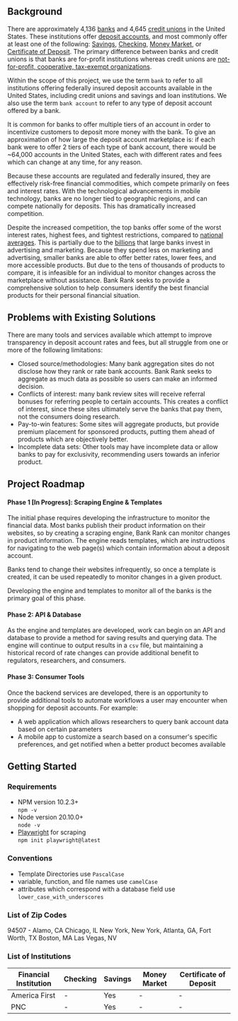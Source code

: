 ## Background
There are approximately 4,136 [banks](https://banks.data.fdic.gov/explore/historical/?displayFields=STNAME%2CTOTAL%2CBRANCHES%2CNew_Char%2COFFICES%2CUNIT%2CBRANCHIN&selectedEndDate=2022&selectedReport=CBS&selectedStartDate=1934&selectedStates=0&sortField=YEAR&sortOrder=desc) and 4,645 [credit unions](https://ncua.gov/analysis/credit-union-corporate-call-report-data/quarterly-data-summary-reports) in the United States. These institutions offer [deposit accounts](https://en.wikipedia.org/wiki/Deposit_account), and most commonly offer at least one of the following: [Savings](https://en.wikipedia.org/wiki/Savings_account), [Checking](https://en.wikipedia.org/wiki/Transaction_account), [Money Market](https://en.wikipedia.org/wiki/Money_market_account), or [Certificate of Deposit](https://en.wikipedia.org/wiki/Time_deposit). The primary difference between banks and credit unions is that banks are for-profit institutions whereas credit unions are [not-for-profit, cooperative, tax-exempt organizations](https://en.wikipedia.org/wiki/Credit_unions_in_the_United_States).

Within the scope of this project, we use the term `bank` to refer to all institutions offering federally insured deposit accounts available in the United States, including credit unions and savings and loan institutions. We also use the term `bank account` to refer to any type of deposit account offered by a bank.

It is common for banks to offer multiple tiers of an account in order to incentivize customers to deposit more money with the bank. To give an approximation of how large the deposit account marketplace is: if each bank were to offer 2 tiers of each type of bank account, there would be ~64,000 accounts in the United States, each with different rates and fees which can change at any time, for any reason.

Because these accounts are regulated and federally insured, they are effectively risk-free financial commodities, which compete primarily on fees and interest rates. With the technological advancements in mobile technology, banks are no longer tied to geographic regions, and can compete nationally for deposits. This has dramatically increased competition.

Despite the increased competition, the top banks offer some of the worst interest rates, highest fees, and tightest restrictions, compared to [national averages](https://www.fdic.gov/resources/bankers/national-rates/index.html). This is partially due to the [billions](https://www.google.com/search?hl=en&q=how%20much%20do%20banks%20spend%20on%20advertising) that large banks invest in advertising and marketing. Because they spend less on marketing and advertising, smaller banks are able to offer better rates, lower fees, and more accessible products. But due to the tens of thousands of products to compare, it is infeasible for an individual to monitor changes across the marketplace without assistance. Bank Rank seeks to provide a comprehensive solution to help consumers identify the best financial products for their personal financial situation. 

## Problems with Existing Solutions
There are many tools and services available which attempt to improve transparency in deposit account rates and fees, but all struggle from one or more of the following limitations:
- Closed source/methodologies: Many bank aggregation sites do not disclose how they rank or rate bank accounts. Bank Rank seeks to aggregate as much data as possible so users can make an informed decision.
- Conflicts of interest: many bank review sites will receive referral bonuses for referring people to certain accounts. This creates a conflict of interest, since these sites ultimately serve the banks that pay them, not the consumers doing research. 
- Pay-to-win features: Some sites will aggregate products, but provide premium placement for sponsored products, putting them ahead of products which are objectively better.
- Incomplete data sets: Other tools may have incomplete data or allow banks to pay for exclusivity, recommending users towards an inferior product.

## Project Roadmap

#### Phase 1 [In Progress]: Scraping Engine & Templates
The initial phase requires developing the infrastructure to monitor the financial data. Most banks publish their product information on their websites, so by creating a scraping engine, Bank Rank can monitor changes in product information. The engine reads templates, which are instructions for navigating to the web page(s) which contain information about a deposit account. 

Banks tend to change their websites infrequently, so once a template is created, it can be used repeatedly to monitor changes in a given product. 

Developing the engine and templates to monitor all of the banks is the primary goal of this phase. 

#### Phase 2: API & Database
As the engine and templates are developed, work can begin on an API and database to provide a method for saving results and querying data. The engine will continue to output results in a `csv` file, but maintaining a historical record of rate changes can provide additional benefit to regulators, researchers, and consumers. 

#### Phase 3: Consumer Tools 
Once the backend services are developed, there is an opportunity to provide additional tools to automate workflows a user may encounter when shopping for deposit accounts. For example:  
- A web application which allows researchers to query bank account data based on certain parameters
- A mobile app to customize a search based on a consumer's specific preferences, and get notified when a better product becomes available

## Getting Started

### Requirements
- NPM version 10.2.3+  
`npm -v`
- Node version 20.10.0+  
`node -v`
- [Playwright](https://playwright.dev/) for scraping  
`npm init playwright@latest`


### Conventions
- Template Directories use `PascalCase` 
- variable, function, and file names use `camelCase`
- attributes which correspond with a database field use `lower_case_with_underscores`

### List of Zip Codes
94507 - Alamo, CA
Chicago, IL
New York, New York,
Atlanta, GA,
Fort Worth, TX
Boston, MA
Las Vegas, NV


### List of Institutions
| Financial Institution          | Checking | Savings | Money Market | Certificate of Deposit | 
|--------------------------------|----------|---------|--------------|------------------------|
| America First                  |  -       |   Yes   |       -      |          -             |
| PNC                            |  -       |   Yes   |       -      |          -             |